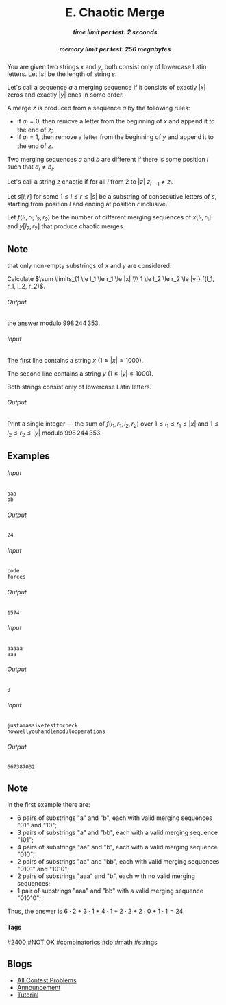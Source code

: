 <h1 style='text-align: center;'> E. Chaotic Merge</h1>

<h5 style='text-align: center;'>time limit per test: 2 seconds</h5>
<h5 style='text-align: center;'>memory limit per test: 256 megabytes</h5>

You are given two strings $x$ and $y$, both consist only of lowercase Latin letters. Let $|s|$ be the length of string $s$.

Let's call a sequence $a$ a merging sequence if it consists of exactly $|x|$ zeros and exactly $|y|$ ones in some order.

A merge $z$ is produced from a sequence $a$ by the following rules: 

* if $a_i=0$, then remove a letter from the beginning of $x$ and append it to the end of $z$;
* if $a_i=1$, then remove a letter from the beginning of $y$ and append it to the end of $z$.

Two merging sequences $a$ and $b$ are different if there is some position $i$ such that $a_i \neq b_i$.

Let's call a string $z$ chaotic if for all $i$ from $2$ to $|z|$ $z_{i-1} \neq z_i$.

Let $s[l,r]$ for some $1 \le l \le r \le |s|$ be a substring of consecutive letters of $s$, starting from position $l$ and ending at position $r$ inclusive.

Let $f(l_1, r_1, l_2, r_2)$ be the number of different merging sequences of $x[l_1,r_1]$ and $y[l_2,r_2]$ that produce chaotic merges. 
## Note

 that only non-empty substrings of $x$ and $y$ are considered.

Calculate $\sum \limits_{1 \le l_1 \le r_1 \le |x| \\\ 1 \le l_2 \le r_2 \le |y|} f(l_1, r_1, l_2, r_2)$. 
###### Output

 the answer modulo $998\,244\,353$.

###### Input

The first line contains a string $x$ ($1 \le |x| \le 1000$).

The second line contains a string $y$ ($1 \le |y| \le 1000$).

Both strings consist only of lowercase Latin letters.

###### Output

Print a single integer — the sum of $f(l_1, r_1, l_2, r_2)$ over $1 \le l_1 \le r_1 \le |x|$ and $1 \le l_2 \le r_2 \le |y|$ modulo $998\,244\,353$.

## Examples

###### Input


```text
aaa
bb
```
###### Output


```text
24
```
###### Input


```text
code
forces
```
###### Output


```text
1574
```
###### Input


```text
aaaaa
aaa
```
###### Output


```text
0
```
###### Input


```text
justamassivetesttocheck
howwellyouhandlemodulooperations
```
###### Output


```text
667387032
```
## Note

In the first example there are: 

* $6$ pairs of substrings "a" and "b", each with valid merging sequences "01" and "10";
* $3$ pairs of substrings "a" and "bb", each with a valid merging sequence "101";
* $4$ pairs of substrings "aa" and "b", each with a valid merging sequence "010";
* $2$ pairs of substrings "aa" and "bb", each with valid merging sequences "0101" and "1010";
* $2$ pairs of substrings "aaa" and "b", each with no valid merging sequences;
* $1$ pair of substrings "aaa" and "bb" with a valid merging sequence "01010";

Thus, the answer is $6 \cdot 2 + 3 \cdot 1 + 4 \cdot 1 + 2 \cdot 2 + 2 \cdot 0 + 1 \cdot 1 = 24$.



#### Tags 

#2400 #NOT OK #combinatorics #dp #math #strings 

## Blogs
- [All Contest Problems](../Educational_Codeforces_Round_106_(Rated_for_Div._2).md)
- [Announcement](../blogs/Announcement.md)
- [Tutorial](../blogs/Tutorial.md)
